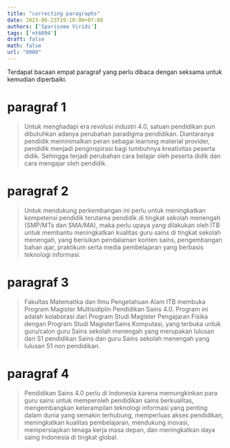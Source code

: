 ```yaml
---
title: "correcting paragraphs"
date: 2023-06-23T19:10:00+07:00
authors: ['Sparisoma Viridi']
tags: ['nt6094']
draft: false
math: false
url: "0000"
---
```

Terdapat bacaan empat paragraf yang perlu dibaca dengan seksama untuk kemudian diperbaiki.


# paragraf 1
> Untuk menghadapi era revolusi industri 4.0, satuan pendidikan pun dibutuhkan adanya perubahan paradigma pendidikan. Diantaranya pendidik meminimalkan peran sebagai learning material provider, pendidik menjadi penginspirasi bagi tumbuhnya kreativitas peserta didik. Sehingga terjadi perubahan cara belajar oleh peserta didik dan cara mengajar oleh pendidik.


# paragraf 2
> Untuk mendukung perkembangan ini perlu untuk meningkatkan kompetensi pendidik terutama pendidik di tingkat sekolah menengah (SMP/MTs dan SMA/MA), maka perlu upaya yang dilakukan oleh ITB untuk membantu meningkatkan kualitas guru sains di tingkat sekolah menengah, yang berisikan pendalaman konten sains, pengembangan bahan ajar, praktikum serta media pembelajaran yang berbasis teknologi informasi.


# paragraf 3
> Fakultas Matematika dan Ilmu Pengetahuan Alam ITB membuka Program Magister Multisidiplin Pendidikan Sains 4.0. Program ini adalah kolaborasi dari Program Studi Magister Pengajaran Fisika dengan Program Studi MagisterSains Komputasi, yang terbuka untuk guru/calon guru Sains sekolah menengah yang merupakan lulusan dari S1 pendidikan Sains dan guru Sains sekolah menengah yang lulusan S1 non pendidikan.


# paragraf 4
> Pendidikan Sains 4.0 perlu di Indonesia karena memungkinkan para guru sains untuk memperoleh pendidikan sains berkualitas, mengembangkan keterampilan teknologi informasi yang penting dalam dunia yang semakin terhubung, memperluas akses pendidikan, meningkatkan kualitas pembelajaran, mendukung inovasi, mempersiapkan tenaga kerja masa depan, dan meningkatkan daya saing Indonesia di tingkat global. 
